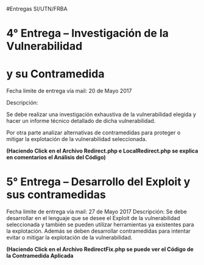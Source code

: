 #Entregas SI/UTN/FRBA

# 4° Entrega – Investigación de la Vulnerabilidad
#  y su Contramedida

Fecha límite de entrega vía mail: 20 de Mayo 2017

Descripción: 

Se debe realizar una investigación exhaustiva de la vulnerabilidad elegida y hacer un informe técnico detallado 
de dicha vulnerabilidad. 

Por otra parte analizar alternativas de contramedidas para proteger o mitigar la explotación de la vulnerabilidad seleccionada.


**(Haciendo Click en el Archivo Redirect.php e LocalRedirect.php se explica en comentarios el Análisis del Código)**

# 5° Entrega – Desarrollo del Exploit y sus contramedidas
Fecha límite de entrega vía mail: 27 de Mayo 2017
Descripción: Se debe desarrollar en el lenguaje que se desee el Exploit de la vulnerabilidad seleccionada y también se pueden utilizar herramientas ya existentes para la explotación. Además se deben desarrollar contramedidas para intentar evitar o mitigar la explotación de la vulnerabilidad.

**(Haciendo Click en el Archivo RedirectFix.php se puede ver el Código de la Contramedida Aplicada**
